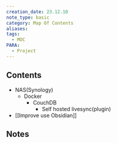 ```yaml
---
creation_date: 23.12.10
note_type: basic
category: Map Of Contents
aliases: 
tags:
  - MOC
PARA:
  - Project
---
```

## Contents
- NAS(Synology)
	- Docker
		- CouchDB
			- Self hosted livesync(plugin)
- [[Improve use Obsidian]]


## Notes

